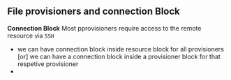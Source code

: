 ## File provisioners and connection Block
**Connection Block** Most pprovisioners require access to the remote resource via `SSH`
- we can have connection block inside resource block for all provisioners [or] we can have a connection block inside a provisioner block for that respetive provisioner 
- 